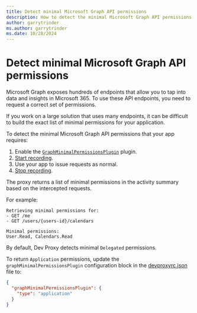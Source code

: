 ```yaml
---
title: Detect minimal Microsoft Graph API permissions
description: How to detect the minimal Microsoft Graph API permissions that your app requires
author: garrytrinder
ms.author: garrytrinder
ms.date: 10/28/2024
---
```


# Detect minimal Microsoft Graph API permissions

Microsoft Graph exposes hundreds of endpoints that allow you to tap into data and insights in Microsoft 365. To use these API endpoints, you need to request a correct set of permissions.

If you work on a large solution that uses many endpoints, it can be difficult to build the exact list of minimal permissions for your application.

To detect the minimal Microsoft Graph API permissions that your app requires:

1. Enable the [`GraphMinimalPermissionsPlugin`](../technical-reference/graphminimalpermissionsplugin.md) plugin.
1. [Start recording](./Record-and-export-proxy-activity.md).
1. Use your app to issue requests as normal.
1. [Stop recording](./Record-and-export-proxy-activity.md).

The proxy returns a list of minimal permissions in the activity summary based on the intercepted requests.

For example:

```console
Retrieving minimal permissions for:
- GET /me
- GET /users/{users-id}/calendars

Minimal permissions:
User.Read, Calendars.Read
```

By default, Dev Proxy detects minimal `Delegated` permissions.

To return `Application` permissions, update the `graphMinimalPermissionsPlugin` configuration block in the [devproxyrc.json](../technical-reference/devproxyrc.md) file to:

```json
{
  "graphMinimalPermissionsPlugin": {
    "type": "application"
  }
}
```
